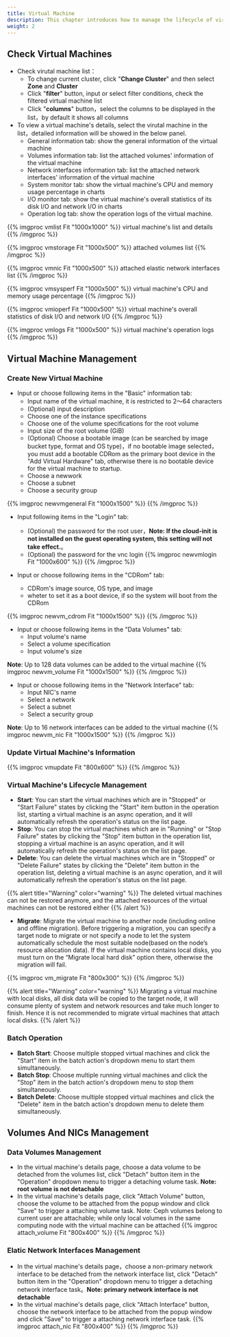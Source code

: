 ```yaml
---
title: Virtual Machine
description: This chapter introduces how to manage the lifecycle of virtual machines
weight: 2
---
```


## Check Virtual Machines

* Check virutal machine list：
  * To change current cluster, click "**Change Cluster**" and then select **Zone** and **Cluster**
  * Click "**filter**" button, input or select filter conditions, check the filtered virtual machine list
  * Click "**columns**" button，select the columns to be displayed in the list，by default it shows all columns
* To view a virtual machine's details, select the virutal machine in the list，detailed information will be showed in the below panel.
  * General information tab: show the general information of the virtual machine
  * Volumes information tab: list the attached volumes' information of the virtual machine 
  * Network interfaces information tab: list the attached network interfaces' information of the virtual machine 
  * System monitor tab: show the virtual machine's CPU and memory usage percentage in charts 
  * I/O monitor tab: show the virtual machine's overall statistics of its disk I/O and network I/O in charts
  * Operation log tab: show the operation logs of the virtual machine. 

{{% imgproc vmlist Fit "1000x1000" %}}
virtual machine's list and details 
{{% /imgproc %}}

{{% imgproc vmstorage Fit "1000x500" %}}
attached volumes list
{{% /imgproc %}}

{{% imgproc vmnic Fit "1000x500" %}}
attached elastic network interfaces list
{{% /imgproc %}}

{{% imgproc vmsysperf Fit "1000x500" %}}
virtual machine's CPU and memory usage percentage
{{% /imgproc %}}

{{% imgproc vmioperf Fit "1000x500" %}}
virtual machine's overall statistics of disk I/O and network I/O
{{% /imgproc %}}

{{% imgproc vmlogs Fit "1000x500" %}}
virtual machine's operation logs
{{% /imgproc %}}

## Virtual Machine Management

### Create New Virtual Machine
* Input or choose following items in the "Basic" information tab:
  * Input name of the virtual machine, it is restricted to 2～64 characters
  * (Optional) input description
  * Choose one of the instance specifications 
  * Choose one of the volume specifications for the root volume
  * Input size of the root volume (GiB) 
  * (Optional) Choose a bootable image (can be searched by image bucket type, format and OS type)，if no bootable image selected，you must add a bootable CDRom as the primary boot device in the "Add Virtual Hardware" tab, otherwise there is no bootable device for the virtual machine to startup.
  * Choose a newwork
  * Choose a subnet
  * Choose a security group

{{% imgproc newvmgeneral Fit "1000x1500" %}}
{{% /imgproc %}}

* Input following items in the "Login" tab:
  * (Optional) the password for the root user，**Note: If the cloud-init is not installed on the guest operating system, this setting will not take effect.**。
  * (Optional) the password for the vnc login
{{% imgproc newvmlogin Fit "1000x600" %}}
{{% /imgproc %}}

* Input or choose following items in the "CDRom" tab:
  * CDRom's image source, OS type, and image
  * wheter to set it as a boot device, if so the system will boot from the CDRom 


{{% imgproc newvm_cdrom Fit "1000x1500" %}}
{{% /imgproc %}}

* Input or choose following items in the "Data Volumes" tab:
  * Input volume's name 
  * Select a volume specification 
  * Input volume's size 

**Note**: Up to 128 data volumes can be added to the virtual machine 
{{% imgproc newvm_volume Fit "1000x1500" %}}
{{% /imgproc %}}

* Input or choose following items in the "Network Interface" tab:
  * Input NIC's name 
  * Select a network 
  * Select a subnet 
  * Select a security group
  
**Note**: Up to 16 network interfaces can be added to the virtual machine
{{% imgproc newvm_nic Fit "1000x1500" %}}
{{% /imgproc %}}

### Update Virtual Machine's Information

{{% imgproc vmupdate Fit "800x600" %}}
{{% /imgproc %}}

### Virtual Machine's Lifecycle Management 

* **Start**: You can start the virtual machines which are in "Stopped" or "Start Failure" states by clicking the "Start" item button in the operation list, starting a virtual machine is an async operation, and it will automatically refresh the operation's status on the list page. 
* **Stop**: You can stop the virtual machines which are in "Running" or "Stop Failure" states by clicking the "Stop" item button in the operation list, stopping a virtual machine is an async operation, and it will automatically refresh the operation's status on the list page. 
* **Delete**: You can delete the virtual machines which are in "Stopped" or "Delete Failure" states by clicking the "Delete" item button in the operation list, deleting a virtual machine is an async operation, and it will automatically refresh the operation's status on the list page. 
  
{{% alert title="Warning" color="warning" %}}
The deleted virtual machines can not be restored anymore, and the attached resources of the virtual machines can not be restored either
{{% /alert %}}

* **Migrate**: Migrate the virtual machine to another node (including online and offline migration). Before triggering a migration, you can specify a target node to migrate or not specify a node to let the system automatically schedule the most suitable node(based on the node’s resource allocation data). If the virtual machine contains local disks, you must turn on the “Migrate local hard disk” option there, otherwise the migration will fail.

{{% imgproc vm_migrate Fit "800x300" %}}
{{% /imgproc %}}

{{% alert title="Warning" color="warning" %}}
Migrating a virtual machine with local disks, all disk data will be copied to the target node,  it will consume plenty of system and network resources and take much longer to finish. Hence it is not recommended to migrate virtual machines that attach local disks.
{{% /alert %}}

### Batch Operation

* **Batch Start**: Choose multiple stopped virtual machines and click the "Start" item in the batch action's dropdown menu to start them simultaneously.
* **Batch Stop**: Choose multiple running virtual machines and click the "Stop" item in the batch action's dropdown menu to stop them simultaneously.
* **Batch Delete**: Choose multiple stopped virtual machines and click the "Delete" item in the batch action's dropdown menu to delete them simultaneously.

## Volumes And NICs Management

### Data Volumes Management
* In the virtual machine's details page, choose a data volume to be detached from the volumes list, click "Detach" button item in the "Operation" dropdown menu to trigger a detaching volume task. **Note: root volume is not detachable**
* In the virtual machine's details page, click "Attach Volume" button, choose the volume to be attached from the popup window and click "Save" to trigger a attaching volume task. Note: Ceph volumes belong to current user are attachable; while only local volumes in the same computing node with the virtual machine can be attached 
{{% imgproc attach_volume Fit "800x400" %}}
{{% /imgproc %}}

### Elatic Network Interfaces Management
* In the virtual machine's details page，choose a non-primary network interface to be detached from the network interface list, click "Detach" button item in the "Operation" dropdown menu to trigger a detaching network interface task。**Note: primary network interface is not detachable**
* In the virtual machine's details page, click "Attach Interface" button, choose the network interface to be attached from the popup window and click "Save" to trigger a attaching network interface task. 
{{% imgproc attach_nic Fit "800x400" %}}
{{% /imgproc %}}